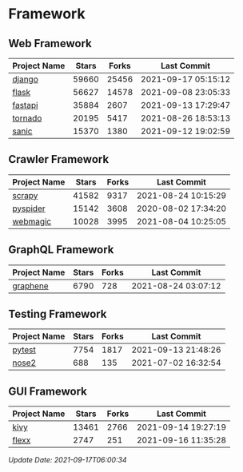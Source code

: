 # Framework

## Web Framework
| Project Name | Stars | Forks | Last Commit |
| ------------ | ----- | ----- | ----------- |
| [django](https://github.com/django/django) | 59660 | 25456 | 2021-09-17 05:15:12 |
| [flask](https://github.com/pallets/flask) | 56627 | 14578 | 2021-09-08 23:05:33 |
| [fastapi](https://github.com/tiangolo/fastapi) | 35884 | 2607 | 2021-09-13 17:29:47 |
| [tornado](https://github.com/tornadoweb/tornado) | 20195 | 5417 | 2021-08-26 18:53:13 |
| [sanic](https://github.com/sanic-org/sanic) | 15370 | 1380 | 2021-09-12 19:02:59 |

## Crawler Framework
| Project Name | Stars | Forks | Last Commit |
| ------------ | ----- | ----- | ----------- |
| [scrapy](https://github.com/scrapy/scrapy) | 41582 | 9317 | 2021-08-24 10:15:29 |
| [pyspider](https://github.com/binux/pyspider) | 15142 | 3608 | 2020-08-02 17:34:20 |
| [webmagic](https://github.com/code4craft/webmagic) | 10028 | 3995 | 2021-08-04 10:25:05 |

## GraphQL Framework
| Project Name | Stars | Forks | Last Commit |
| ------------ | ----- | ----- | ----------- |
| [graphene](https://github.com/graphql-python/graphene) | 6790 | 728 | 2021-08-24 03:07:12 |

## Testing Framework
| Project Name | Stars | Forks | Last Commit |
| ------------ | ----- | ----- | ----------- |
| [pytest](https://github.com/pytest-dev/pytest) | 7754 | 1817 | 2021-09-13 21:48:26 |
| [nose2](https://github.com/nose-devs/nose2) | 688 | 135 | 2021-07-02 16:32:54 |

## GUI Framework
| Project Name | Stars | Forks | Last Commit |
| ------------ | ----- | ----- | ----------- |
| [kivy](https://github.com/kivy/kivy) | 13461 | 2766 | 2021-09-14 19:27:19 |
| [flexx](https://github.com/flexxui/flexx) | 2747 | 251 | 2021-09-16 11:35:28 |

*Update Date: 2021-09-17T06:00:34*